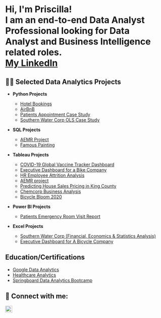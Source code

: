 <h1>Hi, I'm Priscilla! <br/>I am an end-to-end Data Analyst Professional looking for  Data Analyst and Business Intelligence related roles. <br/> <a href="<a href="https://www.linkedin.com/in/priscilla-annor-gyamfi/">My LinkedIn</a></h1>

<h2>👨‍💻 Selected Data Analytics Projects</h2>

- <b>Python Projects</b>
  - [Hotel Bookings](https://github.com/PriscillaAnnor-Gyamfi/Hotel-Bookings)
  - [AirBnB ](https://github.com/PriscillaAnnor-Gyamfi/AirBnB)
  - [Patients Appointment Case Study ](https://github.com/PriscillaAnnor-Gyamfi/Patients_Appointment)
  - [Southern Water Corp OLS Case Study](https://github.com/PriscillaAnnor-Gyamfi/Southern-Water-Corp-OLS-Case-Study)
  

- <b>SQL Projects</b>
  - [AEMR Project](https://github.com/PriscillaAnnor-Gyamfi/AEMR-Case-Study)
  - [Famous Painting](https://github.com/PriscillaAnnor-Gyamfi/Famous-Painting)
 
    
- <b>Tableau Projects</b>
  - [COVID-19 Global Vaccine Tracker Dashboard](https://github.com/PriscillaAnnor-Gyamfi/COVID-19-Global-Vaccine-Tracker)
  - [Executive Dashboard for a Bike Company](https://github.com/PriscillaAnnor-Gyamfi/Executive-Dashboard-for-a-Bicycle-Company/blob/main/README.md)
  - [HR Employee Attrition Analysis](https://github.com/PriscillaAnnor-Gyamfi/HR-Employee-Attrition)
  - [AEMR project](https://github.com/PriscillaAnnor-Gyamfi/AEMR-Case-Study)
  - [Predicting House Sales Pricing in King County ](https://github.com/PriscillaAnnor-Gyamfi/Predicting-House-Sales-Price-In-King-County)
  - [Chemcorp Business Analysis](https://github.com/PriscillaAnnor-Gyamfi/Chemcorp-Business-Analysis)
  - [Bicycle Bloom 2020](https://github.com/PriscillaAnnor-Gyamfi/BicycleBloom)
  
- <b>Power BI Projects</b>
  - [Patients Emergency Room Visit Report](https://github.com/PriscillaAnnor-Gyamfi/Patients-Emergency-Room-Visit-Report) 
 
- <b>Excel Projects</b>
  - [Southern Water Corp (Financial, Economics & Statistics Analysis)](https://github.com/PriscillaAnnor-Gyamfi/Southern-Water-Corp-OLS-Case-Study/tree/main)
  - [Executive Dashboard for A Bicycle Company](https://github.com/PriscillaAnnor-Gyamfi/Executive-Dashboard-/blob/main/README.md)

<h2>Education/Certifications</h2>

- [Google Data Analytics](https://i.imgur.com/rFjPjyu.png)
- [Healthcare Analytics](https://i.imgur.com/ZquHArc.png)
- [Springboard Data Analytics Bootcamp](https://i.imgur.com/g51mlV4.png)
  

<h2> 🤳 Connect with me:</h2>


[<img align="left" alt="JoshMadakor | LinkedIn" width="22px" src="https://cdn.jsdelivr.net/npm/simple-icons@v3/icons/linkedin.svg" />][linkedin]



[linkedin]: https://www.linkedin.com/in/priscilla-annor-gyamfi/

<!--

-->

